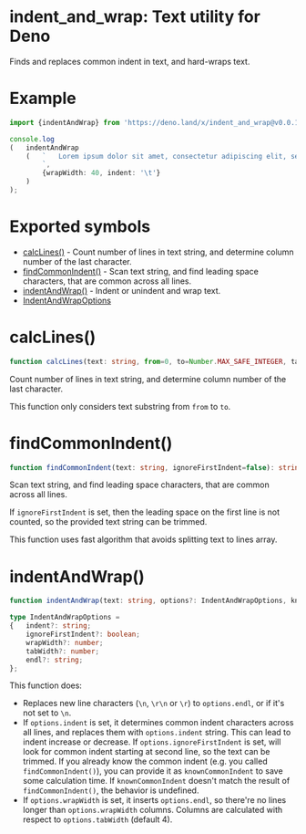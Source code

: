# indent_and_wrap: Text utility for Deno
Finds and replaces common indent in text, and hard-wraps text.

# Example

```ts
import {indentAndWrap} from 'https://deno.land/x/indent_and_wrap@v0.0.1/mod.ts';

console.log
(	indentAndWrap
	(	`	Lorem ipsum dolor sit amet, consectetur adipiscing elit, sed do eiusmod tempor incididunt ut labore et dolore magna aliqua.
		`,
		{wrapWidth: 40, indent: '\t'}
	)
);
```

# Exported symbols

- [calcLines()](#calclines) - Count number of lines in text string, and determine column number of the last character.
- [findCommonIndent()](#findcommonindent) - Scan text string, and find leading space characters, that are common across all lines.
- [indentAndWrap()](#indentandwrap) - Indent or unindent and wrap text.
- [IndentAndWrapOptions](#indentandwrap)

# calcLines()

```ts
function calcLines(text: string, from=0, to=Number.MAX_SAFE_INTEGER, tabWidth=4): {nLine: number, nColumn: number}
```

Count number of lines in text string, and determine column number of the last character.

This function only considers text substring from `from` to `to`.

# findCommonIndent()

```ts
function findCommonIndent(text: string, ignoreFirstIndent=false): string
```

Scan text string, and find leading space characters, that are common across all lines.

If `ignoreFirstIndent` is set, then the leading space on the first line is not counted, so the provided text string can be trimmed.

This function uses fast algorithm that avoids splitting text to lines array.

# indentAndWrap()

```ts
function indentAndWrap(text: string, options?: IndentAndWrapOptions, knownCommonIndent?: string): string

type IndentAndWrapOptions =
{	indent?: string;
	ignoreFirstIndent?: boolean;
	wrapWidth?: number;
	tabWidth?: number;
	endl?: string;
};
```

This function does:
- Replaces new line characters (`\n`, `\r\n` or `\r`) to `options.endl`, or if it's not set to `\n`.
- If `options.indent` is set, it determines common indent characters across all lines, and replaces them with `options.indent` string.
This can lead to indent increase or decrease.
If `options.ignoreFirstIndent` is set, will look for common indent starting at second line, so the text can be trimmed.
If you already know the common indent (e.g. you called `findCommonIndent()`), you can provide it as `knownCommonIndent` to save some calculation time.
If `knownCommonIndent` doesn't match the result of `findCommonIndent()`, the behavior is undefined.
- If `options.wrapWidth` is set, it inserts `options.endl`, so there're no lines longer than `options.wrapWidth` columns. Columns are calculated with respect to `options.tabWidth` (default 4).
